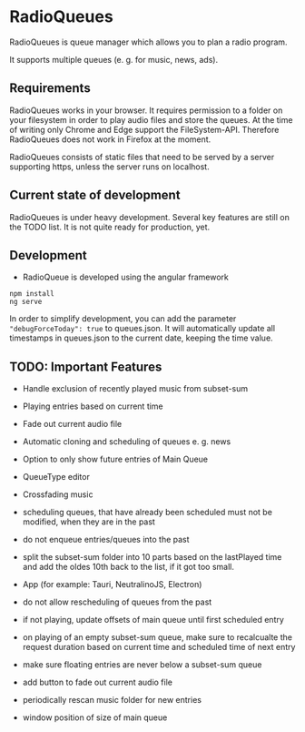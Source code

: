 # RadioQueues

RadioQueues is queue manager which allows you to plan a radio program.

It supports multiple queues (e. g. for music, news, ads).

## Requirements

RadioQueues works in your browser. It requires permission to a folder on your filesystem in order to play audio files and store the queues. At the time of writing only Chrome and Edge support the FileSystem-API. Therefore RadioQueues does not work in Firefox at the moment.

RadioQueues consists of static files that need to be served by a server supporting https, unless the server runs on localhost.

## Current state of development

RadioQueues is under heavy development. Several key features are still on the TODO list. It is not quite ready for production, yet.

## Development

- RadioQueue is developed using the angular framework

~~~~
npm install
ng serve
~~~~

In order to simplify development, you can add the parameter `"debugForceToday": true` to queues.json. It will automatically update all timestamps in queues.json to the current date, keeping the time value.


## TODO: Important Features

- Handle exclusion of recently played music from subset-sum
- Playing entries based on current time

- Fade out current audio file
- Automatic cloning and scheduling of queues e. g. news
- Option to only show future entries of Main Queue
- QueueType editor
- Crossfading music
- scheduling queues, that have already been scheduled must not be modified, when they are in the past
- do not enqueue entries/queues into the past
- split the subset-sum folder into 10 parts based on the lastPlayed time and add the oldes 10th back to the list, if it got too small.
- App (for example: Tauri, NeutralinoJS, Electron)
- do not allow rescheduling of queues from the past
- if not playing, update offsets of main queue until first scheduled entry
- on playing of an empty subset-sum queue, make sure to recalcualte the request duration based on current time and scheduled time of next entry
- make sure floating entries are never below a subset-sum queue 
- add button to fade out current audio file
- periodically rescan music folder for new entries
- window position of size of main queue

